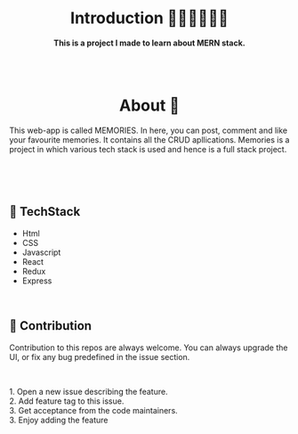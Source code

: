<h1 align="center">Introduction 👩🏻‍💻👨🏻‍💻 </h1>


<p align="center"> <strong>This is a project I made to learn about MERN stack. </strong></p>

<br>
<br>

<h1 align="center">About 🧠 </h1>

<p> This web-app is called MEMORIES. In here, you can post, comment and like your favourite memories. It contains all the CRUD apllications. Memories is a project in which various tech stack is used and hence is a full stack project.</p>
<br>
<p></p>

<br>

## 📌 TechStack

<ul>
    <li>Html</li>
    <li>CSS </li>
    <li>Javascript </li>
    <li>React </li>
    <li>Redux </li>
    <li>Express </li>
    
    
</ul>

<br>


## 📌 Contribution

<p> 
Contribution to this repos are always welcome. You can always upgrade the UI, or fix any bug predefined in the issue section.
</p>
<br>
<p>
    1. Open a new issue describing the feature.<br>
    2. Add feature tag to this issue.<br>
    3. Get acceptance from the code maintainers.<br>
    3. Enjoy adding the feature<br>
</p>
